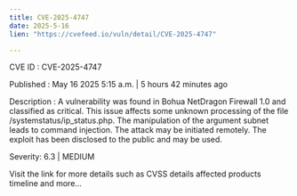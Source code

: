 ```yaml
---
title: CVE-2025-4747
date: 2025-5-16
lien: "https://cvefeed.io/vuln/detail/CVE-2025-4747"

---
```


CVE ID : CVE-2025-4747

Published :  May 16
2025
5:15 a.m. | 5 hours
42 minutes ago

Description : A vulnerability was found in Bohua NetDragon Firewall 1.0 and classified as critical. This issue affects some unknown processing of the file /systemstatus/ip_status.php. The manipulation of the argument subnet leads to command injection. The attack may be initiated remotely. The exploit has been disclosed to the public and may be used.

Severity: 6.3 | MEDIUM

Visit the link for more details
such as CVSS details
affected products
timeline
and more...
